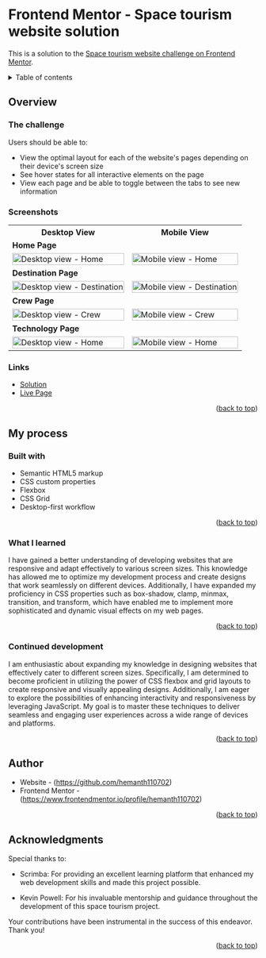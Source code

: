 <div id="top"></div>

# Frontend Mentor - Space tourism website solution

This is a solution to the [Space tourism website challenge on Frontend Mentor](https://www.frontendmentor.io/challenges/space-tourism-multipage-website-gRWj1URZ3).

<details>
<summary>Table of contents</summary>

-   [Overview](#overview)
    -   [The challenge](#the-challenge)
    -   [Screenshots](#screenshots)
    -   [Links](#links)
-   [My process](#my-process)
    -   [Built with](#built-with)
    -   [What I learned](#what-i-learned)
-   [Author](#author)
-   [Acknowledgments](#Acknowledgments)

</details>

## Overview

### The challenge

Users should be able to:

- View the optimal layout for each of the website's pages depending on their device's screen size
- See hover states for all interactive elements on the page
- View each page and be able to toggle between the tabs to see new information

### Screenshots

<table>
    <tr>
        <th>Desktop View</th>
        <th>Mobile View</th>
    </tr>
    <tr>
      <td colspan="2" style="text-align: left;font-weight: bold;">Home Page</td>
    </tr>
    <tr>
        <td>
            <img src="https://github.com/hemanth110702/space-tourism-practise-challenge/assets/89832451/4b5e78d7-9516-4c42-aa9a-d351767315b3" width="100%" title="Desktop view - Home"/>
        </td>
        <td>
            <img src="https://github.com/hemanth110702/space-tourism-practise-challenge/assets/89832451/829a7de3-559e-41ea-b5d8-2995f863eee9" width="100%" title="Mobile view - Home"/>
        </td>
    </tr>
    <tr>
      <td colspan="2" style="text-align: left;font-weight: bold;">Destination Page</td>
    </tr>
    <tr>
        <td>
            <img src="https://github.com/hemanth110702/space-tourism-practise-challenge/assets/89832451/d44cbce0-145a-4239-a157-92dce847e24e" width="100%" title="Desktop view - Destination"/>
        </td>
        <td>
            <img src="https://github.com/hemanth110702/space-tourism-practise-challenge/assets/89832451/17d17e61-8082-4a8b-a6aa-3892014ae08d" width="100%" title="Mobile view - Destination"/>
        </td>
    </tr>
    <tr>
      <td colspan="2" style="text-align: left;font-weight: bold;">Crew Page</td>
    </tr>
    <tr>
        <td>
            <img src="https://github.com/hemanth110702/space-tourism-practise-challenge/assets/89832451/7e1d562e-7652-45ee-86ba-633d03e326f8" width="100%" title="Desktop view - Crew"/>
        </td>
        <td>
            <img src="https://github.com/hemanth110702/space-tourism-practise-challenge/assets/89832451/3f3e4703-665b-45e4-aee3-e1dc235a1279" width="100%" title="Mobile view - Crew"/>
        </td>
    </tr>
    <tr>
      <td colspan="2" style="text-align: left;font-weight: bold;">Technology Page</td>
    </tr>
    <tr>
        <td>
            <img src="https://github.com/hemanth110702/space-tourism-practise-challenge/assets/89832451/633fd8bb-9453-48c7-9df4-bd1887aba87b" width="100%" title="Desktop view - Home"/>
        </td>
        <td>
            <img src="https://github.com/hemanth110702/space-tourism-practise-challenge/assets/89832451/2f7e7848-1710-4713-a10e-5939b795f0ea" width="100%" title="Mobile view - Home"/>
        </td>
    </tr>
</table>

### Links

- [Solution](https://github.com/hemanth110702/space-tourism-practise-challenge)
- [Live Page](https://hemanth110702.github.io/space-tourism-practise-challenge/)

<p align="right">(<a href="#top">back to top</a>)</p>

## My process

### Built with

- Semantic HTML5 markup
- CSS custom properties
- Flexbox
- CSS Grid
- Desktop-first workflow

<p align="right">(<a href="#top">back to top</a>)</p>

### What I learned

I have gained a better understanding of developing websites that are responsive and adapt effectively to various screen sizes. This knowledge has allowed me to optimize my development process and create designs that work seamlessly on different devices. Additionally, I have expanded my proficiency in CSS properties such as box-shadow, clamp, minmax, transition, and transform, which have enabled me to implement more sophisticated and dynamic visual effects on my web pages.

<p align="right">(<a href="#top">back to top</a>)</p>

### Continued development

I am enthusiastic about expanding my knowledge in designing websites that effectively cater to different screen sizes. Specifically, I am determined to become proficient in utilizing the power of CSS flexbox and grid layouts to create responsive and visually appealing designs. Additionally, I am eager to explore the possibilities of enhancing interactivity and responsiveness by leveraging JavaScript. My goal is to master these techniques to deliver seamless and engaging user experiences across a wide range of devices and platforms.

<p align="right">(<a href="#top">back to top</a>)</p>

## Author

- Website - (https://github.com/hemanth110702)
- Frontend Mentor - (https://www.frontendmentor.io/profile/hemanth110702)

<p align="right">(<a href="#top">back to top</a>)</p>


## Acknowledgments

Special thanks to:

- Scrimba: For providing an excellent learning platform that enhanced my web development skills and made this project possible.

- Kevin Powell: For his invaluable mentorship and guidance throughout the development of this space tourism project.

Your contributions have been instrumental in the success of this endeavor. Thank you!


<p align="right">(<a href="#top">back to top</a>)</p>